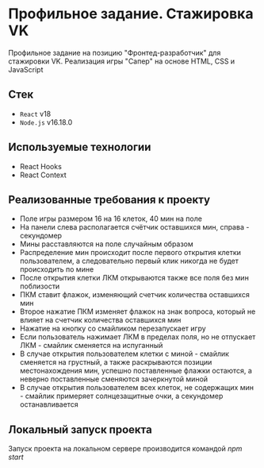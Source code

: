# Профильное задание. Стажировка VK

Профильное задание на позицию "Фронтед-разработчик" для стажировки VK.
Реализация игры "Сапер" на основе HTML, CSS и JavaScript

## Стек
* `React` v18
* `Node.js` v16.18.0

## Используемые технологии
* React Hooks
* React Context

## Реализованные требования к проекту
* Поле игры размером 16 на 16 клеток, 40 мин на поле
* На панели слева располагается счётчик оставшихся мин, справа - секундомер
* Мины расставляются на поле случайным образом
* Распределение мин происходит после первого открытия клетки пользователем, а следовательно первый клик никогда не будет происходить по мине
* После открытия клетки ЛКМ открываются также все поля без мин поблизости
* ПКМ ставит флажок, изменяющий счетчик количества оставшихся мин
* Второе нажатие ПКМ изменяет флажок на знак вопроса, который не влияет на счетчик количества оставшихся мин
* Нажатие на кнопку со смайликом перезапускает игру
* Если пользователь нажимает ЛКМ в пределах поля, но не отпускает ЛКМ - смайлик сменяется на испуганный
* В случае открытия пользователем клетки с миной - смайлик сменяется на грустный, а также раскрываются позиции местонахождения мин, успешно поставленные флажки остаются, а неверно поставленные сменяются зачеркнутой миной
* В случае открытия пользователем всех клеток, не содержащих мин - смайлик примеряет солнцезащитные очки, а секундомер останавливается

## Локальный запуск проекта
Запуск проекта на локальном сервере производится командой *npm start*